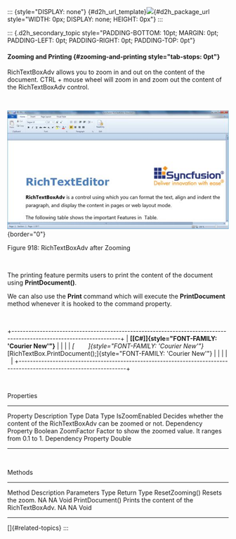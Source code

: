 ::: {style="DISPLAY: none"}
[](ms-xhelp:///?Id=d2h_url_template){#d2h_url_template}![](!package_url!){#d2h_package_url style="WIDTH: 0px; DISPLAY: none; HEIGHT: 0px"}
:::

::: {.d2h_secondary_topic style="PADDING-BOTTOM: 10pt; MARGIN: 0pt; PADDING-LEFT: 0pt; PADDING-RIGHT: 0pt; PADDING-TOP: 0pt"}
#### Zooming and Printing {#zooming-and-printing style="tab-stops: 0pt"}

RichTextBoxAdv allows you to zoom in and out on the content of the document. CTRL + mouse wheel will zoom in and zoom out the content of the RichTextBoxAdv control.

 

![](ImagesExt/image30_808.jpg){border="0"}

Figure 918: RichTextBoxAdv after Zooming

 

The printing feature permits users to print the content of the document using **PrintDocument()**.

We can also use the **Print** command which will execute the **PrintDocument** method whenever it is hooked to the command property.

 

+--------------------------------------------------------------------------------------------------------------------+
| **[\[C#\]]{style="FONT-FAMILY: 'Courier New'"}**                                                                   |
|                                                                                                                    |
| *[        ]{style="FONT-FAMILY: 'Courier New'"}*[RichTextBox.PrintDocument();]{style="FONT-FAMILY: 'Courier New'"} |
|                                                                                                                    |
|                                                                                                                    |
+--------------------------------------------------------------------------------------------------------------------+

 

Properties

  --------------- ------------------------------------------------------------------------- --------------------- -----------
  Property        Description                                                               Type                  Data Type
  IsZoomEnabled   Decides whether the content of the RichTextBoxAdv can be zoomed or not.   Dependency Property   Boolean
  ZoomFactor      Factor to show the zoomed value. It ranges from 0.1 to 1.                 Dependency Property   Double
  --------------- ------------------------------------------------------------------------- --------------------- -----------

 

Methods

  ----------------- ------------------------------------------- ------------ ------ -------------
  Method            Description                                 Parameters   Type   Return Type
  ResetZooming()    Resets the zoom.                            NA           NA     Void
  PrintDocument()   Prints the content of the RichTextBoxAdv.   NA           NA     Void
  ----------------- ------------------------------------------- ------------ ------ -------------

[]{#related-topics}
:::
